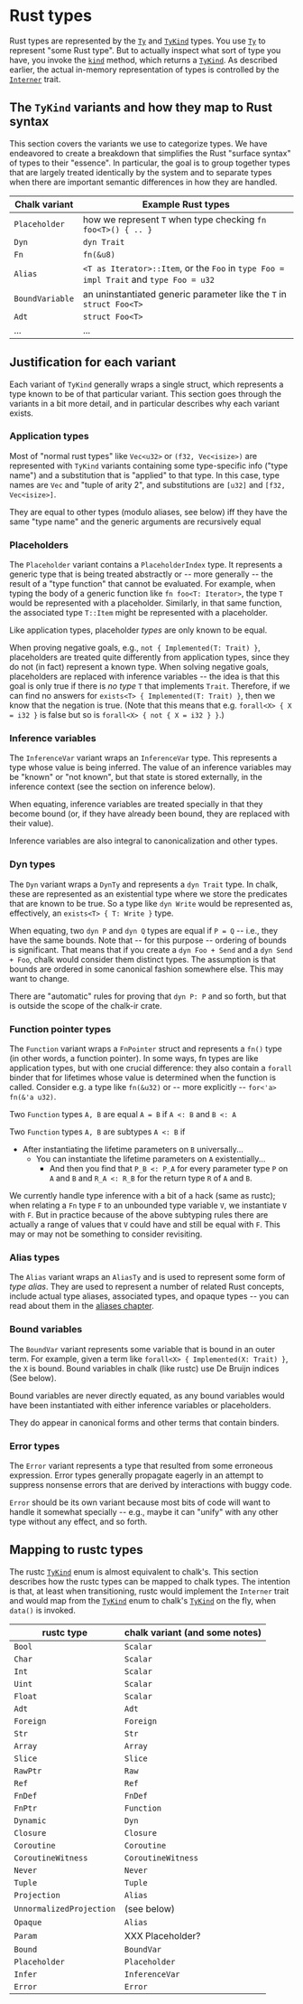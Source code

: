 # Rust types

Rust types are represented by the [`Ty`] and [`TyKind`] types.
You use [`Ty`] to represent "some Rust type". But to actually inspect
what sort of type you have, you invoke the [`kind`] method, which
returns a [`TyKind`]. As described earlier, the actual in-memory
representation of types is controlled by the [`Interner`] trait.

[`Interner`]: https://rust-lang.github.io/chalk/chalk_ir/interner/trait.Interner.html
[`Ty`]: https://rust-lang.github.io/chalk/chalk_ir/struct.Ty.html
[`TyKind`]: https://rust-lang.github.io/chalk/chalk_ir/enum.TyKind.html
[`kind`]: https://rust-lang.github.io/chalk/chalk_ir/struct.Ty.html#method.kind

## The `TyKind` variants and how they map to Rust syntax

This section covers the variants we use to categorize types. We have
endeavored to create a breakdown that simplifies the Rust "surface
syntax" of types to their "essence". In particular, the goal is to
group together types that are largely treated identically by the
system and to separate types when there are important semantic
differences in how they are handled.

| Chalk variant | Example Rust types |
| ------------- | ------------------ |
| `Placeholder` | how we represent `T` when type checking `fn foo<T>() { .. }` |
| `Dyn` | `dyn Trait` |
| `Fn` | `fn(&u8)` |
| `Alias` | `<T as Iterator>::Item`, or the `Foo` in `type Foo = impl Trait` and `type Foo = u32` |
| `BoundVariable` | an uninstantiated generic parameter like the `T` in `struct Foo<T>` |
| `Adt` | `struct Foo<T>` |
| ... | ... |

## Justification for each variant

Each variant of `TyKind` generally wraps a single struct, which
represents a type known to be of that particular variant. This section
goes through the variants in a bit more detail, and in particular
describes why each variant exists.

### Application types

Most of "normal rust types" like `Vec<u32>` or `(f32, Vec<isize>)` are represented with 
`TyKind` variants containing some type-specific info ("type name") and a substitution
that is "applied" to that type. In this case, type names are `Vec` and "tuple of arity 2",
and substitutions are `[u32]` and `[f32, Vec<isize>]`.

They are equal to other types (modulo aliases, see below) iff they
have the same "type name" and the generic arguments are
recursively equal

### Placeholders

The `Placeholder` variant contains a `PlaceholderIndex` type. It
represents a generic type that is being treated abstractly or -- more
generally -- the result of a "type function" that cannot be
evaluated. For example, when typing the body of a generic function
like `fn foo<T: Iterator>`, the type `T` would be represented with a
placeholder. Similarly, in that same function, the associated type
`T::Item` might be represented with a placeholder.

Like application types, placeholder *types* are only known to be
equal.

When proving negative goals, e.g., `not { Implemented(T:
Trait) }`, placeholders are treated quite differently from application
types, since they do not (in fact) represent a known type. When
solving negative goals, placeholders are replaced with inference
variables -- the idea is that this goal is only true if there is *no
type* `T` that implements `Trait`. Therefore, if we can find no
answers for `exists<T> { Implemented(T: Trait) }`, then we know that
the negation is true. (Note that this means that e.g. `forall<X> { X =
i32 }` is false but so is `forall<X> { not { X = i32 } }`.)

### Inference variables

The `InferenceVar` variant wraps an `InferenceVar` type.  This
represents a type whose value is being inferred. The value of an
inference variables may be "known" or "not known", but that state is
stored externally, in the inference context (see the section on
inference below).

When equating, inference variables are treated specially in that they
become bound (or, if they have already been bound, they are replaced
with their value).

Inference variables are also integral to canonicalization and
other types.

### Dyn types

The `Dyn` variant wraps a `DynTy` and represents a `dyn Trait`
type. In chalk, these are represented as an existential type where we
store the predicates that are known to be true. So a type like `dyn
Write` would be represented as, effectively, an `exists<T> { T: Write
}` type.

When equating, two `dyn P` and `dyn Q` types are equal if `P = Q` --
i.e., they have the same bounds. Note that -- for this purpose --
ordering of bounds is significant. That means that if you create a
`dyn Foo + Send` and a `dyn Send + Foo`, chalk would consider them
distinct types. The assumption is that bounds are ordered in some
canonical fashion somewhere else. This may want to change.

There are "automatic" rules for proving that `dyn P: P` and so forth, but
that is outside the scope of the chalk-ir crate.

### Function pointer types

The `Function` variant wraps a `FnPointer` struct and represents a `fn()` type
(in other words, a function pointer). In some ways, fn types are like
application types, but with one crucial difference: they also contain
a `forall` binder that for lifetimes whose value is determined when
the function is called. Consider e.g. a type like `fn(&u32)` or --
more explicitly -- `for<'a> fn(&'a u32)`.

Two `Function` types `A, B` are equal `A = B` if `A <: B` and `B <: A`

Two `Function` types `A, B` are subtypes `A <: B` if

* After instantiating the lifetime parameters on `B` universally...
    * You can instantiate the lifetime parameters on `A` existentially...
        * And then you find that `P_B <: P_A` for every parameter type `P` on `A` and `B` and
          `R_A <: R_B` for the return type `R` of `A` and `B`.

We currently handle type inference with a bit of a hack (same as
rustc); when relating a `Fn` type `F` to an unbounded type
variable `V`, we instantiate `V` with `F`.  But in practice
because of the above subtyping rules there are actually a range of
values that `V` could have and still be equal with `F`. This may
or may not be something to consider revisiting.


### Alias types

The `Alias` variant wraps an `AliasTy` and is used to represent some form of *type
alias*. They are used to represent a number of related Rust concepts, include
actual type aliases, associated types, and opaque types -- you can read about
them in the [aliases chapter](./rust_types/alias.md).

### Bound variables

The `BoundVar` variant represents some variable that is bound in
an outer term. For example, given a term like `forall<X> {
Implemented(X: Trait) }`, the `X` is bound. Bound variables in chalk
(like rustc) use De Bruijn indices (See below).

Bound variables are never directly equated, as any bound variables would have
been instantiated with either inference variables or placeholders.

They do appear in canonical forms and other terms that contain binders.

### Error types

The `Error` variant represents a type that resulted from some
erroneous expression. Error types generally propagate eagerly in an
attempt to suppress nonsense errors that are derived by interactions
with buggy code.

`Error` should be its own variant because most bits of code will want
to handle it somewhat specially -- e.g., maybe it can "unify" with any
other type without any effect, and so forth.

## Mapping to rustc types

The rustc [`TyKind`][Rustc-TyKind] enum is almost equivalent to chalk's. This
section describes how the rustc types can be mapped to chalk
types. The intention is that, at least when transitioning, rustc would
implement the `Interner` trait and would map from the [`TyKind`][Rustc-TyKind]
enum to chalk's [`TyKind`] on the fly, when `data()` is invoked.

[Rustc-TyKind]: https://doc.rust-lang.org/nightly/nightly-rustc/rustc_type_ir/ty_kind/enum.TyKind.html

| rustc type | chalk variant (and some notes) |
| ------------- | ------------------ |
| `Bool` | `Scalar` |
| `Char` | `Scalar` |
| `Int` | `Scalar` |
| `Uint` | `Scalar` |
| `Float` | `Scalar` |
| `Adt` | `Adt` |
| `Foreign` | `Foreign` |
| `Str` | `Str` |
| `Array` | `Array` |
| `Slice` | `Slice` |
| `RawPtr` | `Raw` |
| `Ref` | `Ref` |
| `FnDef` | `FnDef` |
| `FnPtr` | `Function` |
| `Dynamic` | `Dyn` |
| `Closure` | `Closure` |
| `Coroutine` | `Coroutine` |
| `CoroutineWitness` | `CoroutineWitness` |
| `Never` | `Never` |
| `Tuple` | `Tuple` |
| `Projection` | `Alias` |
| `UnnormalizedProjection` | (see below) |
| `Opaque` | `Alias` |
| `Param` | XXX Placeholder? |
| `Bound` | `BoundVar` |
| `Placeholder` | `Placeholder` |
| `Infer` | `InferenceVar` |
| `Error` | `Error` |

